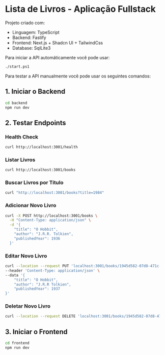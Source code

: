 # Lista de Livros - Aplicação Fullstack

Projeto criado com:
* Linguagem: TypeScript
* Backend: Fastify
* Frontend: Next.js + Shadcn UI + TailwindCss
* Database: SqlLite3

Para iniciar a API automáticamente você pode usar:

```bash
./start.ps1
```

Para testar a API manualmente você pode usar os seguintes comandos:

## 1. Iniciar o Backend
```bash
cd backend
npm run dev
```

## 2. Testar Endpoints

### Health Check
```bash
curl http://localhost:3001/health
```

### Listar Livros
```bash
curl http://localhost:3001/books
```

### Buscar Livros por Título
```bash
curl "http://localhost:3001/books?title=1984"
```

### Adicionar Novo Livro
```bash
curl -X POST http://localhost:3001/books \
  -H "Content-Type: application/json" \
  -d '{
    "title": "O Hobbit",
    "author": "J.R.R. Tolkien",
    "publishedYear": 1936
  }'
```

### Editar Novo Livro
```bash
curl --location --request PUT 'localhost:3001/books/1945d582-07d8-471c-b5c3-e9785dd601b1' \
--header 'Content-Type: application/json' \
--data '{
    "title": "O Hobbit",
    "author": "J.R.R Tolkien",
    "publishedYear": 1937
}'
```

### Deletar Novo Livro
```bash
curl --location --request DELETE 'localhost:3001/books/1945d582-07d8-471c-b5c3-e9785dd601b1'
```

## 3. Iniciar o Frontend
```bash
cd frontend
npm run dev
```
